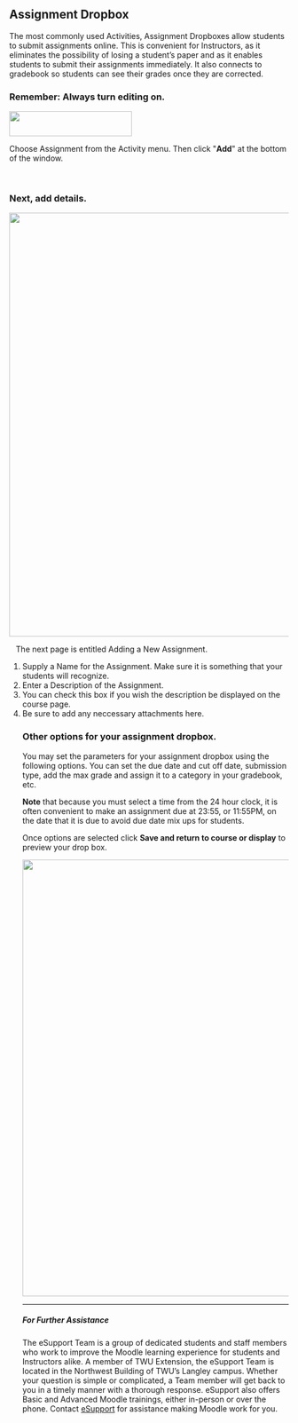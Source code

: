 <div class="clarify-article">
<h2 class="clarify-article-title">Assignment Dropbox</h2>

<div class="clarify-article-description">
<p>The most commonly used Activities, Assignment Dropboxes allow students to submit assignments online. This is convenient for Instructors, as it eliminates the possibility of losing a student&rsquo;s paper and as it enables students to submit their assignments immediately. It also connects to gradebook so students can see their grades once they are corrected.</p>
</div>

<div class="clarify-steps-container">
<div class="clarify-step-container" id="clarify-step-1">
<h3 class="clarify-step-title">Remember: Always turn editing on.</h3>

<div class="clarify-step-image-wrapper">
<div class="clarify-step-image-container"><img alt="" class="clarify-step-image" height="45" src="http://media.screensteps.me/e-support/pkery3/remember--always-turn-editing-on.png?1495743833" width="221" /></div>


<div class="clarify-step-instructions">
<p>Choose Assignment from the Activity menu. Then click &quot;<strong>Add</strong>&quot; at the bottom of the window.</p>

<div class="clarify-clear">&nbsp;</div>

<div class="clarify-step-container" id="clarify-step-2">
<h3 class="clarify-step-title">Next, add details.</h3>

<div class="clarify-step-image-wrapper">
<div class="clarify-step-image-container"><img alt="" class="clarify-step-image" height="764" src="http://media.screensteps.me/e-support/pkery3/next--add-details.png?1495743835" width="907" /></div>
</div>

<div class="clarify-step-instructions">
<p>&nbsp; &nbsp;The next page is entitled Adding a New Assignment.</p>

<ol>
	<li>Supply a Name for the Assignment. Make sure it is something that your students will recognize.</li>
	<li>Enter a Description of the Assignment.</li>
	<li>You can check this box if you wish the description be displayed on the course page.</li>
	<li>Be sure to add any neccessary attachments here.</li>


<div class="clarify-step-container" id="clarify-step-3">
<h3 class="clarify-step-title">Other options for your assignment dropbox.</h3>

<div class="clarify-step-instructions">
<p>You may set the parameters for your assignment dropbox using the following options. You can set the due date and cut off date, submission type, add the max grade and assign it to a category in your gradebook, etc.</p>

<p><strong>Note</strong> that because you must select a time from the 24 hour clock, it is often convenient to make an assignment due at 23:55, or 11:55PM, on the date that it is due to avoid due date mix ups for students.</p>

<p>Once options are selected click <strong>Save and return to course or display</strong> to preview your drop box.</p>
</div>

<div class="clarify-step-image-wrapper">
<div class="clarify-step-image-container"><img alt="" class="clarify-step-image" height="787" src="http://media.screensteps.me/e-support/pkery3/other-options-for-your-assignment-dropbox.png?1495743835" width="909" /></div>
</div>
</div>

---

##### For Further Assistance

The eSupport Team is a group of dedicated students and staff members who work to improve the Moodle learning experience for students and Instructors alike. A member of TWU Extension, the eSupport Team is located in the Northwest Building of TWU’s Langley campus. Whether your question is simple or complicated, a Team member will get back to you in a timely manner with a thorough response. eSupport also offers Basic and Advanced Moodle trainings, either in-person or over the phone. Contact [eSupport](https://trinitywestern.teamdynamix.com/TDClient/Requests/ServiceDet?ID=16141) for assistance making Moodle work for you.

